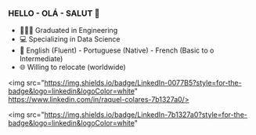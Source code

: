 ### HELLO - OLÁ - SALUT 👋


- 👩🏻‍🎓 Graduated in Engineering 
- :computer: Specializing in Data Science 
- :speech_balloon: English (Fluent) - Portuguese (Native) - French (Basic to o Intermediate)
- :globe_with_meridians: Willing to relocate (worldwide)

<img src="https://img.shields.io/badge/LinkedIn-0077B5?style=for-the-badge&logo=linkedin&logoColor=white" 
     https://www.linkedin.com/in/raquel-colares-7b1327a0/>

<img src="https://img.shields.io/badge/LinkedIn-7b1327a0?style=for-the-badge&logo=linkedin&logoColor=white" 
